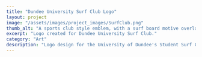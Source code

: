 ```yaml
---
title: "Dundee University Surf Club Logo"
layout: project
image: "/assets/images/project_images/SurfClub.png"
thumb_alt: "A sports club style emblem, with a surf board motive overlaid over a landscape of Dundee."
excerpt: "Logo created for Dundee University Surf Club."
category: "Art"
description: "Logo design for the University of Dundee's Student Surf Club Society. The logo was used for a few years, and also made it's way onto the Dundee University Surf Club Apparel."
---
```

